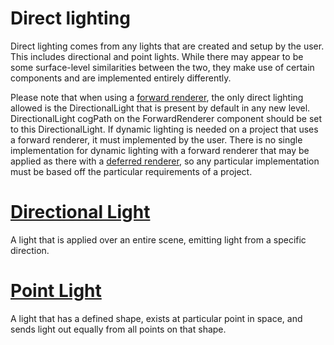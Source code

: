 # Direct lighting
Direct lighting comes from any lights that are created and setup by the user. This includes directional and point lights. While there may appear to be some surface-level similarities between the two, they make use of certain components and are implemented entirely differently.

Please note that when using a [forward renderer](https://plasmaengine.github.io/PlasmaDocs/Plasma1/Editor/graphics/renderer.md), the only direct lighting allowed is the DirectionalLight that is present by default in any new level. DirectionalLight cogPath on the ForwardRenderer component should be set to this DirectionalLight. If dynamic lighting is needed on a project that uses a forward renderer, it must implemented by the user. There is no single implementation for dynamic lighting with a forward renderer that may be applied as there with a [deferred renderer](https://plasmaengine.github.io/PlasmaDocs/Plasma1/Editor/graphics/renderer.md), so any particular implementation must be based off the particular requirements of a project.

# [Directional Light](https://plasmaengine.github.io/PlasmaDocs/Plasma1/Editor/graphics/lighting/direct_lighting/directional_light.md)
A light that is applied over an entire scene, emitting light from a specific direction.

# [Point Light](https://plasmaengine.github.io/PlasmaDocs/Plasma1/Editor/graphics/lighting/direct_lighting/point_light.md)
A light that has a defined shape, exists at particular point in space, and sends light out equally from all points on that shape. 

 